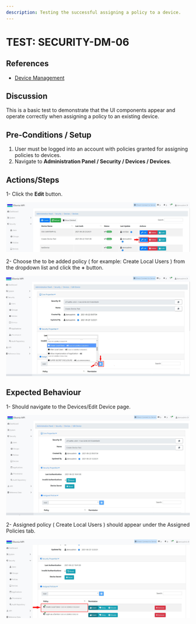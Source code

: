 ```yaml
---
description: Testing the successful assigning a policy to a device.
---
```


# TEST: SECURITY-DM-06

## References

* [Device Management](../../../../../../../operations-1/system-administration/security-administration/device-management.md)

## Discussion

This is a basic test to demonstrate that the UI components appear and operate correctly when assigning a policy to an existing device.

## **Pre-Conditions / Setup**

1. User must be logged into an account with policies granted for assigning policies to devices.
2. Navigate to **Administration Panel / Security / Devices / Devices**.

## Actions/Steps

1- Click the **Edit** button.

![](<../../../../../../../.gitbook/assets/18 (1).jpg>)

2- Choose the to be added policy ( for example: Create Local Users ) from the dropdown list and click the **+** button.

![](<../../../../../../../.gitbook/assets/20 (3).jpg>)

## Expected Behaviour

1- Should navigate to the Devices/Edit Device page.

![](<../../../../../../../.gitbook/assets/19 (2).jpg>)

2- Assigned policy ( Create Local Users ) should appear under the Assigned Policies tab.

![](<../../../../../../../.gitbook/assets/21 (1).jpg>)

